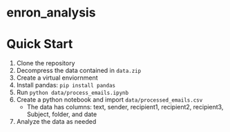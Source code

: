 # enron_analysis

# Quick Start

1. Clone the repository
2. Decompress the data contained in `data.zip`
3. Create a virtual enviornment
4. Install pandas: `pip install pandas`
5. Run `python data/process_emails.ipynb`
6. Create a python notebook and import `data/processed_emails.csv`
    - The data has columns: text, sender, recipient1, recipient2, recipient3, Subject, folder, and date
7. Analyze the data as needed